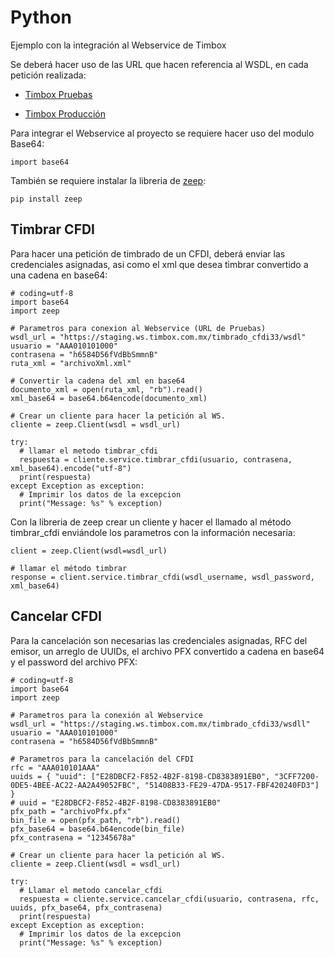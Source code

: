 # Python
Ejemplo con la integración al Webservice de Timbox

Se deberá hacer uso de las URL que hacen referencia al WSDL, en cada petición realizada:

- [Timbox Pruebas](https://staging.ws.timbox.com.mx/timbrado_cfdi33/wsdl)

- [Timbox Producción](https://sistema.timbox.com.mx/timbrado_cfdi33/wsdl)

Para integrar el Webservice al proyecto se requiere hacer uso del modulo Base64:

```
import base64
```

También se requiere instalar la libreria de [zeep](https://github.com/mvantellingen/python-zeep):

```
pip install zeep
```

## Timbrar CFDI
Para hacer una petición de timbrado de un CFDI, deberá enviar las credenciales asignadas, asi como el xml que desea timbrar convertido a una cadena en base64:
```
# coding=utf-8
import base64
import zeep

# Parametros para conexion al Webservice (URL de Pruebas)
wsdl_url = "https://staging.ws.timbox.com.mx/timbrado_cfdi33/wsdl"
usuario = "AAA010101000"
contrasena = "h6584D56fVdBbSmmnB"
ruta_xml = "archivoXml.xml"

# Convertir la cadena del xml en base64
documento_xml = open(ruta_xml, "rb").read()
xml_base64 = base64.b64encode(documento_xml)

# Crear un cliente para hacer la petición al WS.
cliente = zeep.Client(wsdl = wsdl_url)

try:
  # llamar el metodo timbrar_cfdi
  respuesta = cliente.service.timbrar_cfdi(usuario, contrasena, xml_base64).encode("utf-8")
  print(respuesta)
except Exception as exception:
  # Imprimir los datos de la excepcion
  print("Message: %s" % exception)
```
Con la libreria de zeep crear un cliente y hacer el llamado al método timbrar_cfdi enviándole los parametros con la información necesaria:

```
client = zeep.Client(wsdl=wsdl_url)

# llamar el método timbrar
response = client.service.timbrar_cfdi(wsdl_username, wsdl_password, xml_base64)
```

## Cancelar CFDI
Para la cancelación son necesarias las credenciales asignadas, RFC del emisor, un arreglo de UUIDs, el archivo PFX convertido a cadena en base64 y el password del archivo PFX:
```
# coding=utf-8
import base64
import zeep

# Parametros para la conexión al Webservice
wsdl_url = "https://staging.ws.timbox.com.mx/timbrado_cfdi33/wsdll"
usuario = "AAA010101000"
contrasena = "h6584D56fVdBbSmmnB"

# Parametros para la cancelación del CFDI
rfc = "AAA010101AAA"
uuids = { "uuid": ["E28DBCF2-F852-4B2F-8198-CD8383891EB0", "3CFF7200-0DE5-4BEE-AC22-AA2A49052FBC", "51408B33-FE29-47DA-9517-FBF420240FD3"] }
# uuid = "E28DBCF2-F852-4B2F-8198-CD8383891EB0"
pfx_path = "archivoPfx.pfx"
bin_file = open(pfx_path, "rb").read()
pfx_base64 = base64.b64encode(bin_file)
pfx_contrasena = "12345678a"

# Crear un cliente para hacer la petición al WS.
cliente = zeep.Client(wsdl = wsdl_url)

try:
  # Llamar el metodo cancelar_cfdi
  respuesta = cliente.service.cancelar_cfdi(usuario, contrasena, rfc, uuids, pfx_base64, pfx_contrasena)
  print(respuesta)
except Exception as exception:
  # Imprimir los datos de la excepcion
  print("Message: %s" % exception)
```

